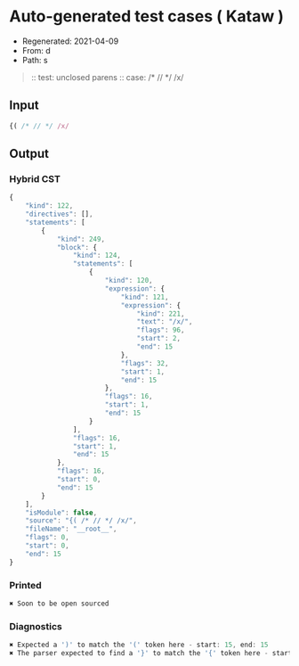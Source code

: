 # Auto-generated test cases ( Kataw )
- Regenerated: 2021-04-09
- From: d
- Path: s
> :: test: unclosed parens
> :: case: /* // */ /x/
## Input

`````js
{( /* // */ /x/
`````

## Output

### Hybrid CST

```javascript
{
    "kind": 122,
    "directives": [],
    "statements": [
        {
            "kind": 249,
            "block": {
                "kind": 124,
                "statements": [
                    {
                        "kind": 120,
                        "expression": {
                            "kind": 121,
                            "expression": {
                                "kind": 221,
                                "text": "/x/",
                                "flags": 96,
                                "start": 2,
                                "end": 15
                            },
                            "flags": 32,
                            "start": 1,
                            "end": 15
                        },
                        "flags": 16,
                        "start": 1,
                        "end": 15
                    }
                ],
                "flags": 16,
                "start": 1,
                "end": 15
            },
            "flags": 16,
            "start": 0,
            "end": 15
        }
    ],
    "isModule": false,
    "source": "{( /* // */ /x/",
    "fileName": "__root__",
    "flags": 0,
    "start": 0,
    "end": 15
}
```

### Printed

```javascript
✖ Soon to be open sourced
```

### Diagnostics

```javascript
✖ Expected a ')' to match the '(' token here - start: 15, end: 15
✖ The parser expected to find a '}' to match the '{' token here - start: 15, end: 15

```

